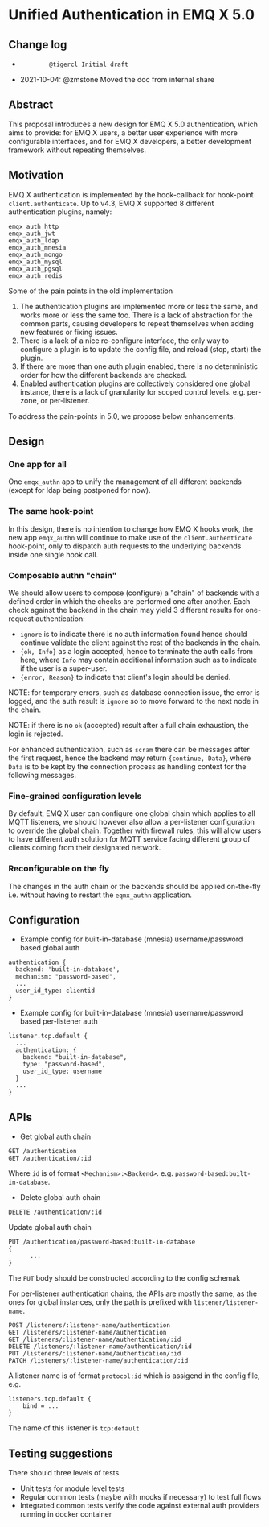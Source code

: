 # Unified Authentication in EMQ X 5.0

## Change log

*             @tigercl Initial draft
* 2021-10-04: @zmstone Moved the doc from internal share

## Abstract

This proposal introduces a new design for EMQ X 5.0 authentication,
which aims to provide: for EMQ X users, a better user experience with more configurable interfaces,
and for EMQ X developers, a better development framework without repeating themselves.

## Motivation

EMQ X authentication is implemented by the hook-callback for hook-point `client.authenticate`.
Up to v4.3, EMQ X supported 8 different authentication plugins, namely:

```
emqx_auth_http
emqx_auth_jwt
emqx_auth_ldap
emqx_auth_mnesia
emqx_auth_mongo
emqx_auth_mysql
emqx_auth_pgsql
emqx_auth_redis
```

Some of the pain points in the old implementation

1. The authentication plugins are implemented more or less the same,
   and works more or less the same too. There is a lack of abstraction for the common parts,
   causing developers to repeat themselves when adding new features or fixing issues.
1. There is a lack of a nice re-configure interface, the only way to configure a plugin
   is to update the config file, and reload (stop, start) the plugin.
1. If there are more than one auth plugin enabled, there is no deterministic order for
   how the different backends are checked.
1. Enabled authentication plugins are collectively considered one global instance,
   there is a lack of granularity for scoped control levels. e.g. per-zone, or per-listener.

To address the pain-points in 5.0, we propose below enhancements.

## Design

### One app for all

One `emqx_authn` app to unify the management of all different backends (except for ldap being postponed for now).

### The same hook-point

In this design, there is no intention to change how EMQ X hooks work,
the new app `emqx_authn` will continue to make use of the `client.authenticate` hook-point,
only to dispatch auth requests to the underlying backends inside one single hook call.

### Composable authn "chain"

We should allow users to compose (configure) a "chain" of backends with a defined order in which the
checks are performed one after another. Each check against the backend in the chain may yield 3 different
results for one-request authentication:

- `ignore` is to indicate there is no auth information found hence should
   continue validate the client against the rest of the backends in the chain.
- `{ok, Info}` as a login accepted, hence to terminate the auth calls from here,
   where `Info` may contain additional information such as to indicate if the user is a super-user.
- `{error, Reason}` to indicate that client's login should be denied.

NOTE: for temporary errors, such as database connection issue, the error is logged,
      and the auth result is `ignore` so to move forward to the next node in the chain.

NOTE: if there is no `ok` (accepted) result after a full chain exhaustion, the login is rejected.

For enhanced authentication, such as `scram` there can be messages after the first request,
hence the backend may return `{continue, Data}`,
where `Data` is to be kept by the connection process as handling context for the following messages.

### Fine-grained configuration levels

By default, EMQ X user can configure one global chain which applies to all MQTT listeners,
we should however also allow a per-listener configuration to override the global chain.
Together with firewall rules, this will allow users to have different auth solution for
MQTT service facing different group of clients coming from their designated network.

### Reconfigurable on the fly

The changes in the auth chain or the backends should be applied on-the-fly
i.e. without having to restart the `eqmx_authn` application.


## Configuration

- Example config for built-in-database (mnesia) username/password based global auth

```
authentication {
  backend: 'built-in-database',
  mechanism: "password-based",
  ...
  user_id_type: clientid
}
```

- Example config for built-in-database (mnesia) username/password based per-listener auth

```
listener.tcp.default {
  ...
  authentication: {
    backend: "built-in-database",
    type: "password-based",
    user_id_type: username
  }
  ...
}
```

## APIs


- Get global auth chain

```
GET /authentication
GET /authentication/:id
```

Where `id` is of format `<Mechanism>:<Backend>`. e.g. `password-based:built-in-database`.

- Delete global auth chain

```
DELETE /authentication/:id
```

Update global auth chain

```
PUT /authentication/password-based:built-in-database
{
      ...
}
```

The `PUT` body should be constructed according to the config schemak

For per-listener authentication chains, the APIs are mostly the same,
as the ones for global instances, only the path is prefixed with `listener/listener-name`.

```
POST /listeners/:listener-name/authentication
GET /listeners/:listener-name/authentication
GET /listeners/:listener-name/authentication/:id
DELETE /listeners/:listener-name/authentication/:id
PUT /listeners/:listener-name/authentication/:id
PATCH /listeners/:listener-name/authentication/:id
```

A listener name is of format `protocol:id` which is assigend in the config file, e.g.

```
listeners.tcp.default {
    bind = ...
}
```

The name of this listener is `tcp:default`

## Testing suggestions

There should three levels of tests.

* Unit tests for module level tests
* Regular common tests (maybe with mocks if necessary) to test full flows
* Integrated common tests verify the code against external auth providers running in docker container
